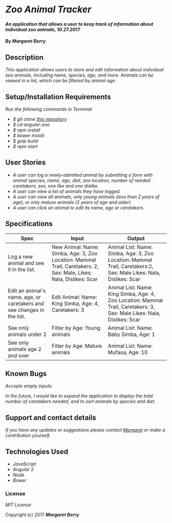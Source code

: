 # _Zoo Animal Tracker_

#### _An application that allows a user to keep track of information about individual zoo animals, 10.27.2017_

#### By _**Margaret Berry**_

## Description

_This application allows users to store and edit information about individual zoo animals, including name, species, age, and more.  Animals can be viewed in a list, which can be filtered by animal age._

## Setup/Installation Requirements

_Run the following commands in Terminal:_

* _$ git clone [this repository](https://github.com/codemargaret/angular-zoo.git)_
* _$ cd angular-zoo_
* _$ npm install_
* _$ bower install_
* _$ gulp build_
* _$ npm start_

## User Stories

* _A user can log a newly-admitted animal by submitting a form with animal species, name, age, diet, zoo location, number of needed caretakers, sex, one like and one dislike._
* _A user can view a list of animals they have logged._
* _A user can view all animals, only young animals (less than 2 years of age), or only mature animals (2 years of age and older)._
* _A user can click an animal to edit its name, age or caretakers._

## Specifications

| Spec                                                | Input       | Output           |
|-----------------------------------------------------|-------------|------------------|
| Log a new animal and see it in the list. | New Animal: Name: Simba, Age: 3, Zoo Location: Mammal Trail, Caretakers: 2, Sex: Male, Likes: Nala, Dislikes: Scar | Animal List: Name: Simba, Age: 3, Zoo Location: Mammal Trail, Caretakers:2, Sex: Male Likes: Nala, Dislikes: Scar |
| Edit an animal's name, age, or caretakers and see changes in the list. | Edit Animal: Name: King Simba, Age: 4, Caretakers: 3| Animal List: Name: King Simba, Age: 4, Zoo Location: Mammal Trail, Caretakers: 3, Sex: Male Likes: Nala, Dislikes: Scar |
| See only animals under 2 | Filter by Age: Young animals | Animal List: Name: Baby Simba, Age: 1 |
| See only animals age 2 and over | Filter by Age: Mature animals | Animal List: Name: Mufasa, Age: 10 |

## Known Bugs

_Accepts empty inputs._

_In the future, I would like to expand the application to display the total number of caretakers needed, and to sort animals by species and diet._

## Support and contact details

_If you have any updates or suggestions please contact [Margaret](codeberry1@gmail.com) or make a contribution yourself._


## Technologies Used

* _JavaScript_
* _Angular 2_
* _Node_
* _Bower_

### License

*MIT License*

Copyright (c) 2017 **_Margaret Berry_**
